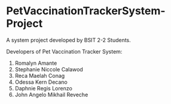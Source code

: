 # PetVaccinationTrackerSystem-Project

A system project developed by BSIT 2-2 Students.

Developers of Pet Vaccination Tracker System:
 1. Romalyn Amante
 2. Stephanie Niccole Calawod
 3. Reca Maelah Conag
 4. Odessa Kern Decano
 5. Daphnie Regis Lorenzo
 6. John Angelo Mikhail Reveche




